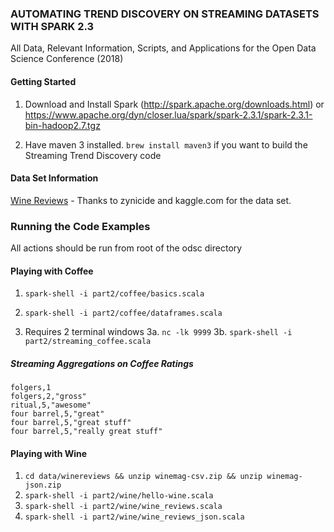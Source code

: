 ### AUTOMATING TREND DISCOVERY ON STREAMING DATASETS WITH SPARK 2.3
All Data, Relevant Information, Scripts, and Applications for the Open Data Science Conference (2018)

#### Getting Started
1. Download and Install Spark (http://spark.apache.org/downloads.html) or https://www.apache.org/dyn/closer.lua/spark/spark-2.3.1/spark-2.3.1-bin-hadoop2.7.tgz 

2. Have maven 3 installed. `brew install maven3` if you want to build the Streaming Trend Discovery code

#### Data Set Information
[Wine Reviews](https://www.kaggle.com/zynicide/wine-reviews) - Thanks to zynicide and kaggle.com for the data set.

### Running the Code Examples
All actions should be run from root of the odsc directory

#### Playing with Coffee
1. `spark-shell -i part2/coffee/basics.scala`
2. `spark-shell -i part2/coffee/dataframes.scala`

3. Requires 2 terminal windows
3a. `nc -lk 9999`
3b. `spark-shell -i part2/streaming_coffee.scala`

##### Streaming Aggregations on Coffee Ratings
~~~
folgers,1
folgers,2,"gross"
ritual,5,"awesome"
four barrel,5,"great"
four barrel,5,"great stuff"
four barrel,5,"really great stuff"
~~~

#### Playing with Wine
1. `cd data/winereviews && unzip winemag-csv.zip && unzip winemag-json.zip`
2. `spark-shell -i part2/wine/hello-wine.scala`
3. `spark-shell -i part2/wine/wine_reviews.scala`
3. `spark-shell -i part2/wine/wine_reviews_json.scala`


